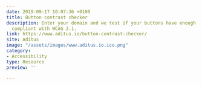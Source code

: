 ```yaml
---
date: 2019-09-17 10:07:36 +0100
title: Button contrast checker
description: Enter your domain and we test if your buttons have enough contrast and are
  compliant with WCAG 2.1.
link: https://www.aditus.io/button-contrast-checker/
site: Aditus
image: "/assets/images/www.aditus.io.ico.png"
category:
- Accessibility
type: Resource
preview: ''

---
```

